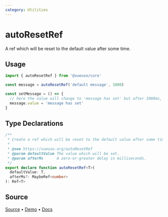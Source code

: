```yaml
---
category: Utilities
---
```


# autoResetRef

A ref which will be reset to the default value after some time.

## Usage

```ts
import { autoResetRef } from '@vueuse/core'

const message = autoResetRef('default message', 1000)

const setMessage = () => {
  // here the value will change to 'message has set' but after 1000ms, it will change to 'default message'
  message.value = 'message has set'
}
```


<!--FOOTER_STARTS-->
## Type Declarations

```typescript
/**
 * Create a ref which will be reset to the default value after some time.
 *
 * @see https://vueuse.org/autoResetRef
 * @param defaultValue The value which will be set.
 * @param afterMs      A zero-or-greater delay in milliseconds.
 */
export declare function autoResetRef<T>(
  defaultValue: T,
  afterMs?: MaybeRef<number>
): Ref<T>
```

## Source

[Source](https://github.com/vueuse/vueuse/blob/main/packages/core/autoResetRef/index.ts) • [Demo](https://github.com/vueuse/vueuse/blob/main/packages/core/autoResetRef/demo.vue) • [Docs](https://github.com/vueuse/vueuse/blob/main/packages/core/autoResetRef/index.md)


<!--FOOTER_ENDS-->
